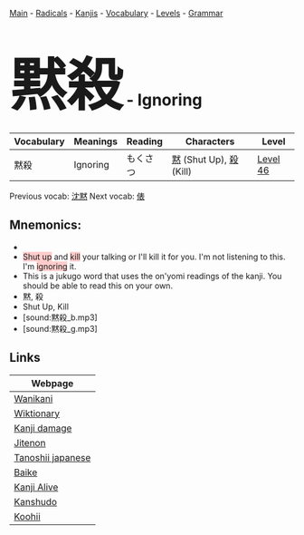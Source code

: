 <style> bigfont {font-size: 100px}</style>
[Main](../README.md) -
[Radicals](../radicals.md) -
[Kanjis](../kanjis.md) -
[Vocabulary](../vocabulary.md) -
[Levels](../levels.md) -
[Grammar](../grammar.md)
# <bigfont> 黙殺</bigfont> - Ignoring 

| Vocabulary | Meanings | Reading | Characters | Level |
| --- | --- | --- | --- | --- |
| 黙殺 | Ignoring | もくさつ |  [黙](../kanjis/黙.md) (Shut Up), [殺](../kanjis/殺.md) (Kill) | [Level 46](../levels/wk_level46.md) |

Previous vocab: [沈黙](沈黙.md) Next vocab: [俵](俵.md) 

## Mnemonics:

* 
* <span style="background-color:#ffcccb"> Shut up</span> and <span style="background-color:#ffcccb"> kill</span> your talking or I'll kill it for you. I'm not listening to this. I'm <span style="background-color:#ffcccb"> ignoring</span> it.
* This is a jukugo word that uses the on'yomi readings of the kanji. You should be able to read this on your own.
* 黙, 殺
* Shut Up, Kill
* [sound:黙殺_b.mp3]
* [sound:黙殺_g.mp3]


## Links 

| Webpage |
| --- |
| [Wanikani          ](https://www.wanikani.com/kanji/黙殺) |
| [Wiktionary        ](https://en.wiktionary.org/wiki/黙殺) |
| [Kanji damage      ](http://www.kanjidamage.com/kanji/search?utf8=✓&q=黙殺) |
| [Jitenon           ](https://jitenon.com/kanji/黙殺) |
| [Tanoshii japanese ](https://www.tanoshiijapanese.com/dictionary/kanji.cfm?k=黙殺) |
| [Baike             ](https://baike.baidu.com/item/黙殺) |
| [Kanji Alive       ](https://app.kanjialive.com/黙殺) |
| [Kanshudo          ](https://www.kanshudo.com/searchmn?q=黙殺) |
| [Koohii            ](https://kanji.koohii.com/study/kanji/黙殺) |
